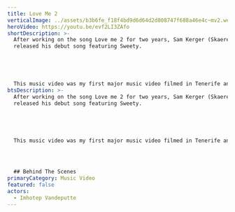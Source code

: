 ```yaml
---
title: Love Me 2
verticalImage: ../assets/b3b6fe_f18f4bd9d6d64d2d808747f688a46e4c~mv2.webp
heroVideo: https://youtu.be/evf2LI3ZAfo
shortDescription: >-
  After working on the song Love me 2 for two years, Sam Kerger (Skaerex)
  released his debut song featuring Sweety.


  ​


  This music video was my first major music video filmed in Tenerife and I personally fell in love with the cinematic look of this island
btsDescription: >-
  After working on the song Love me 2 for two years, Sam Kerger (Skaerex)
  released his debut song featuring Sweety.


  ​


  This music video was my first major music video filmed in Tenerife and I personally fell in love with the cinematic look of this island




  ## Behind The Scenes
primaryCategory: Music Video
featured: false
actors:
  - Imhotep Vandeputte
---
```

